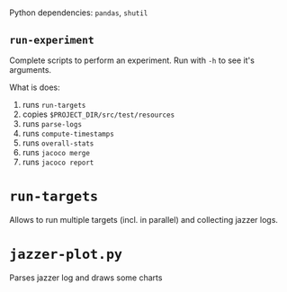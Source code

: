 # 

Python dependencies: `pandas`, `shutil`

## `run-experiment` 

Complete scripts to perform an experiment. Run with `-h` to see it's arguments.

What is does:

1. runs `run-targets`
2. copies `$PROJECT_DIR/src/test/resources`
3. runs `parse-logs`
4. runs `compute-timestamps`
5. runs `overall-stats`
6. runs `jacoco merge`
7. runs `jacoco report`


# `run-targets` 

Allows to run multiple targets (incl. in parallel) and collecting jazzer logs.

# `jazzer-plot.py` 

Parses jazzer log and draws some charts

